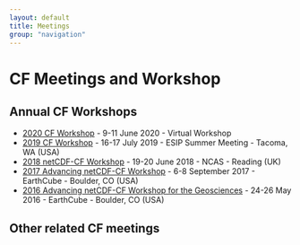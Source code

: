 ```yaml
---
layout: default
title: Meetings
group: "navigation"
---
```


# CF Meetings and Workshop

## Annual CF Workshops

* [2020 CF Workshop][2020] - 9-11 June 2020 - Virtual Workshop
* [2019 CF Workshop][2019] - 16-17 July 2019 - ESIP Summer Meeting - Tacoma, WA (USA) 
* [2018 netCDF-CF Workshop][2018] - 19-20 June 2018 - NCAS - Reading (UK)
* [2017 Advancing netCDF-CF Workshop][2017] - 6-8 September 2017 - EarthCube - Boulder, CO (USA)
* [2016 Advancing netCDF-CF Workshop for the Geosciences][2016] - 24-26 May 2016 - EarthCube - Boulder, CO (USA)
 
[2020]: 2020-Workshop.html
[2019]: 2019-Workshop.html
[2018]: 2018-Workshop.html
[2017]: 2017-Workshop.html
[2016]: 2016-Workshop.html

## Other related CF meetings

